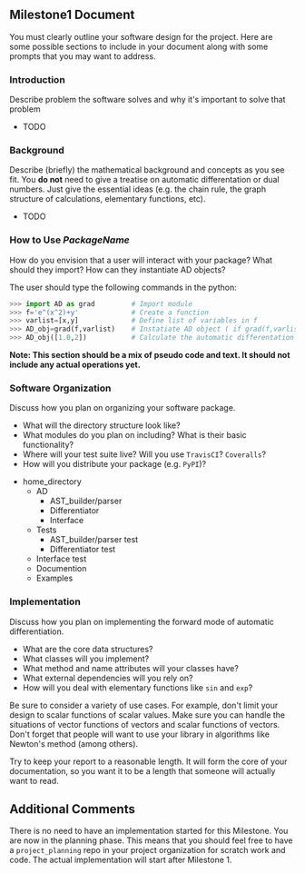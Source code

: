 ## Milestone1 Document
You must clearly outline your software design for the project.  Here are some possible sections to
include in your document along with some prompts that you may want to address.

### Introduction
Describe problem the software solves and why it's important to solve that problem
 - TODO

### Background
Describe (briefly) the mathematical background and concepts as you see fit.  You **do not** need to
give a treatise on automatic differentation or dual numbers.  Just give the essential ideas (e.g.
the chain rule, the graph structure of calculations, elementary functions, etc).
 - TODO
 
### How to Use *PackageName*
How do you envision that a user will interact with your package?  What should they import?  How can
they instantiate AD objects?

The user should type the following commands in the python:
```python
>>> import AD as grad         # Import module
>>> f='e^(x^2)+y'             # Create a function
>>> varlist=[x,y]             # Define list of variables in f
>>> AD_obj=grad(f,varlist)    # Instatiate AD object ( if grad(f,varlist) can't parse f as a valid function raise exception)
>>> AD_obj([1.0,2])           # Calculate the automatic differentation at x=1.0 and y=2.0 (only if len(list)=len(varlist))
```

**Note: This section should be a mix of pseudo code and text.  It should not include any actual
operations yet.**

### Software Organization
Discuss how you plan on organizing your software package.
* What will the directory structure look like?  
* What modules do you plan on including?  What is their basic functionality?
* Where will your test suite live?  Will you use `TravisCI`? `Coveralls`?
* How will you distribute your package (e.g. `PyPI`)?
- home_directory
  - AD 
    - AST_builder/parser
    - Differentiator
    - Interface
  - Tests
    - AST_builder/parser test
    - Differentiator test
  - Interface test
  - Documention
  - Examples

### Implementation
Discuss how you plan on implementing the forward mode of automatic differentiation.
* What are the core data structures?
* What classes will you implement?
* What method and name attributes will your classes have?
* What external dependencies will you rely on?
* How will you deal with elementary functions like `sin` and `exp`?

Be sure to consider a variety of use cases.  For example, don't limit your design to scalar
functions of scalar values.  Make sure you can handle the situations of vector functions of vectors and
scalar functions of vectors.  Don't forget that people will want to use your library in algorithms
like Newton's method (among others).

Try to keep your report to a reasonable length.  It will form the core of your documentation, so you
want it to be a length that someone will actually want to read.

## Additional Comments
There is no need to have an implementation started for this Milestone.  You are now in the planning
phase.  This means that you should feel free to have a `project_planning` repo in your project
organization for scratch work and code.  The actual implementation will start after Milestone 1.
